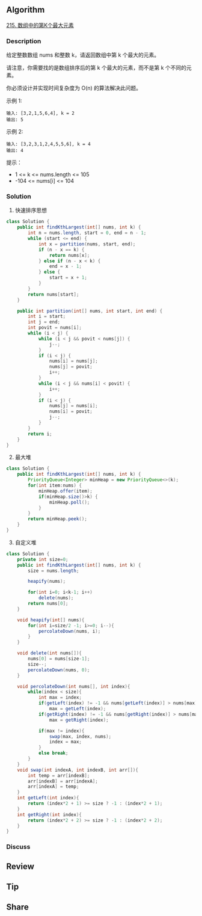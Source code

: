 ## Algorithm

[215. 数组中的第K个最大元素](https://leetcode.cn/problems/kth-largest-element-in-an-array/description/?envType=study-plan-v2&envId=top-100-liked)

### Description

给定整数数组 nums 和整数 k，请返回数组中第 k 个最大的元素。

请注意，你需要找的是数组排序后的第 k 个最大的元素，而不是第 k 个不同的元素。

你必须设计并实现时间复杂度为 O(n) 的算法解决此问题。

示例 1:

```
输入: [3,2,1,5,6,4], k = 2
输出: 5
```

示例 2:

```
输入: [3,2,3,1,2,4,5,5,6], k = 4
输出: 4
```

提示：

- 1 <= k <= nums.length <= 105
- -104 <= nums[i] <= 104

### Solution

1. 快速排序思想

```java
class Solution {
    public int findKthLargest(int[] nums, int k) {
        int n = nums.length, start = 0, end = n - 1;
        while (start <= end) {
            int x = partition(nums, start, end);
            if (n - x == k) {
                return nums[x];
            } else if (n - x < k) {
                end = x - 1;
            } else {
                start = x + 1;
            }
        }
        return nums[start];
    }

    public int partition(int[] nums, int start, int end) {
        int i = start;
        int j = end;
        int povit = nums[i];
        while (i < j) {
            while (i < j && povit < nums[j]) {
                j--;
            }
            if (i < j) {
                nums[i] = nums[j];
                nums[j] = povit;
                i++;
            }
            while (i < j && nums[i] < povit) {
                i++;
            }
            if (i < j) {
                nums[j] = nums[i];
                nums[i] = povit;
                j--;
            }
        }
        return i;
    }
}
```

2. 最大堆

```JAVA
class Solution {
    public int findKthLargest(int[] nums, int k) {
        PriorityQueue<Integer> minHeap = new PriorityQueue<>(k);
        for(int item:nums) {
            minHeap.offer(item);
            if(minHeap.size()>k) {
                minHeap.poll();
            }
        }
        return minHeap.peek();
    }
}
```

3. 自定义堆

```JAVA
class Solution {
    private int size=0;
    public int findKthLargest(int[] nums, int k) {
        size = nums.length;

        heapify(nums);

        for(int i=0; i<k-1; i++)
            delete(nums);
        return nums[0];
    }

    void heapify(int[] nums){
        for(int i=size/2 -1; i>=0; i--){
            percolateDown(nums, i);
        }
    }

    void delete(int nums[]){
        nums[0] = nums[size-1];
        size--;
        percolateDown(nums, 0);
    }

    void percolateDown(int nums[], int index){
        while(index < size){
            int max = index;
            if(getLeft(index) != -1 && nums[getLeft(index)] > nums[max])
                max = getLeft(index);
            if(getRight(index) != -1 && nums[getRight(index)] > nums[max])
                max = getRight(index);

            if(max != index){
                swap(max, index, nums);
                index = max;
            }
            else break;
        }
    }
    void swap(int indexA, int indexB, int arr[]){
        int temp = arr[indexB];
        arr[indexB] = arr[indexA];
        arr[indexA] = temp;
    }
    int getLeft(int index){
        return (index*2 + 1) >= size ? -1 : (index*2 + 1);
    }
    int getRight(int index){
        return (index*2 + 2) >= size ? -1 : (index*2 + 2);
    }
}
```

### Discuss

## Review


## Tip


## Share
